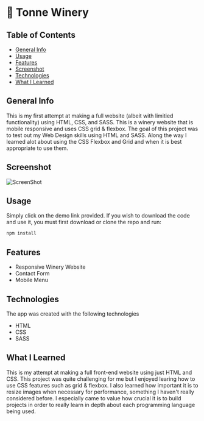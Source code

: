 # 🍷 Tonne Winery
## Table of Contents
* [General Info](#general-info)
* [Usage](#usage)
* [Features](#features)
* [Screenshot](#screenshot)
* [Technologies](#technologies)
* [What I Learned](#what-i-learned)


## General Info
This is my first attempt at making a full website (albeit with limitied functionality) using HTML, CSS, and SASS. This is a winery website that is mobile responsive and uses CSS grid & flexbox. The goal of this project was to test out my Web Design skills using HTML and SASS. Along the way I learned alot about using the CSS Flexbox and Grid and when it is best appropriate to use them.

## Screenshot
![ScreenShot](https://github.com/Leopoldov95/Winery-landing-page-clone/blob/master/screenshot.png?raw=true)

## Usage
Simply click on the demo link provided.
If you wish to download the code and use it, you must first download or clone the repo and run:
```bash
npm install
```

## Features
* Responsive Winery Website
* Contact Form
* Mobile Menu


## Technologies
The app was created with the following technologies
* HTML
* CSS
* SASS


## What I Learned
This is my attempt at making a full front-end website using just HTML and CSS. This project was quite challenging for me but I enjoyed learing how to use CSS features such as grid & flexbox. I also learned how important it is to resize images when necessary for performance, something I haven't really considered before. I especially came to value how crucial it is to build projects in order to really learn in depth about each programming language being used.
